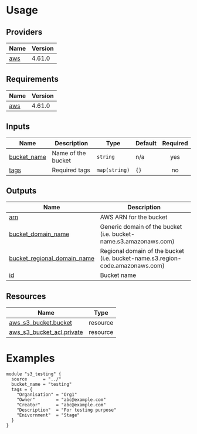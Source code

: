 <!-- BEGIN_TF_DOCS -->
# Usage



## Providers

| Name | Version |
|------|---------|
| <a name="provider_aws"></a> [aws](#provider\_aws) | 4.61.0 |

## Requirements

| Name | Version |
|------|---------|
| <a name="requirement_aws"></a> [aws](#requirement\_aws) | 4.61.0 |

## Inputs

| Name | Description | Type | Default | Required |
|------|-------------|------|---------|:--------:|
| <a name="input_bucket_name"></a> [bucket\_name](#input\_bucket\_name) | Name of the bucket | `string` | n/a | yes |
| <a name="input_tags"></a> [tags](#input\_tags) | Required tags | `map(string)` | `{}` | no |

## Outputs

| Name | Description |
|------|-------------|
| <a name="output_arn"></a> [arn](#output\_arn) | AWS ARN for the bucket |
| <a name="output_bucket_domain_name"></a> [bucket\_domain\_name](#output\_bucket\_domain\_name) | Generic domain of the bucket (i.e. bucket-name.s3.amazonaws.com) |
| <a name="output_bucket_regional_domain_name"></a> [bucket\_regional\_domain\_name](#output\_bucket\_regional\_domain\_name) | Regional domain of the bucket (i.e. bucket-name.s3.region-code.amazonaws.com) |
| <a name="output_id"></a> [id](#output\_id) | Bucket name |

## Resources

| Name | Type |
|------|------|
| [aws_s3_bucket.bucket](https://registry.terraform.io/providers/hashicorp/aws/4.61.0/docs/resources/s3_bucket) | resource |
| [aws_s3_bucket_acl.private](https://registry.terraform.io/providers/hashicorp/aws/4.61.0/docs/resources/s3_bucket_acl) | resource |

# Examples

```hcl
module "s3_testing" {
  source      = "../"
  bucket_name = "testing"
  tags = {
    "Organisation" = "Org1"
    "Owner"        = "abc@example.com"
    "Creator"      = "abc@example.com"
    "Description"  = "For testing purpose"
    "Enivornment"  = "Stage"
  }
}
```


<!-- END_TF_DOCS -->